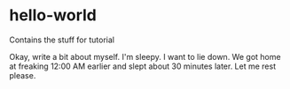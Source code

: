 # hello-world
Contains the stuff for tutorial

Okay, write a bit about myself.
I'm sleepy. I want to lie down. We got home at freaking 12:00 AM earlier and slept about 30 minutes later.
Let me rest please.
